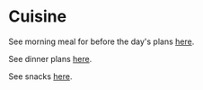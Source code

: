 # Cuisine
See morning meal for before the day's plans [here](Before_Excursion_meals.md).

See dinner plans [here](DinnerPlans.md).

See snacks [here](Snacks_to_Vancouver.md).
